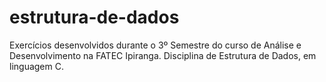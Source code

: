 # estrutura-de-dados
 Exercícios desenvolvidos durante o 3º Semestre do curso de Análise e Desenvolvimento na FATEC Ipiranga. 
 Disciplina de Estrutura de Dados, em linguagem C.
